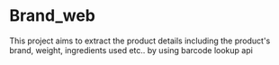# Brand_web
This project aims to extract the product details including the product's brand, weight, ingredients used etc.. by using barcode lookup api
